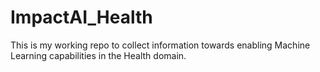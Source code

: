 # ImpactAI_Health
This is my working repo to collect information towards enabling Machine Learning capabilities in the Health domain.

